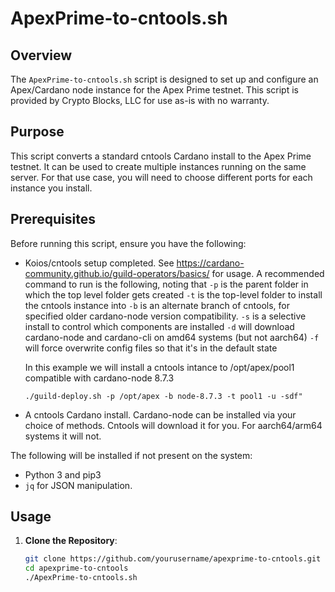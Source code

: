 # ApexPrime-to-cntools.sh

## Overview

The `ApexPrime-to-cntools.sh` script is designed to set up and configure an Apex/Cardano node instance for the Apex Prime testnet. This script is provided by Crypto Blocks, LLC for use as-is with no warranty.

## Purpose

This script converts a standard cntools Cardano install to the Apex Prime testnet. It can be used to create multiple instances running on the same server. For that use case, you will need to choose different ports for each instance you install.

## Prerequisites

Before running this script, ensure you have the following:

- Koios/cntools setup completed.
  See https://cardano-community.github.io/guild-operators/basics/ for usage. A recommended command to run is the following, noting that
  `-p` is the parent folder in which the top level folder gets created
  `-t` is the top-level folder to install the cntools instance into
  `-b` is an alternate branch of cntools, for specified older cardano-node version compatibility.
  `-s` is a selective install to control which components are installed
  `-d` will download cardano-node and cardano-cli on amd64 systems (but not aarch64)
  `-f` will force overwrite config files so that it's in the default state
  
  In this example we will install a cntools intance to /opt/apex/pool1 compatible with cardano-node 8.7.3
  
  ```./guild-deploy.sh -p /opt/apex -b node-8.7.3 -t pool1 -u -sdf"```


- A cntools Cardano install.
  Cardano-node can be installed via your choice of methods. Cntools will download it for you. For aarch64/arm64 systems it will not.

The following will be installed if not present on the system:
- Python 3 and pip3
- `jq` for JSON manipulation.

## Usage

1. **Clone the Repository**:
   ```bash
   git clone https://github.com/yourusername/apexprime-to-cntools.git
   cd apexprime-to-cntools
   ./ApexPrime-to-cntools.sh  